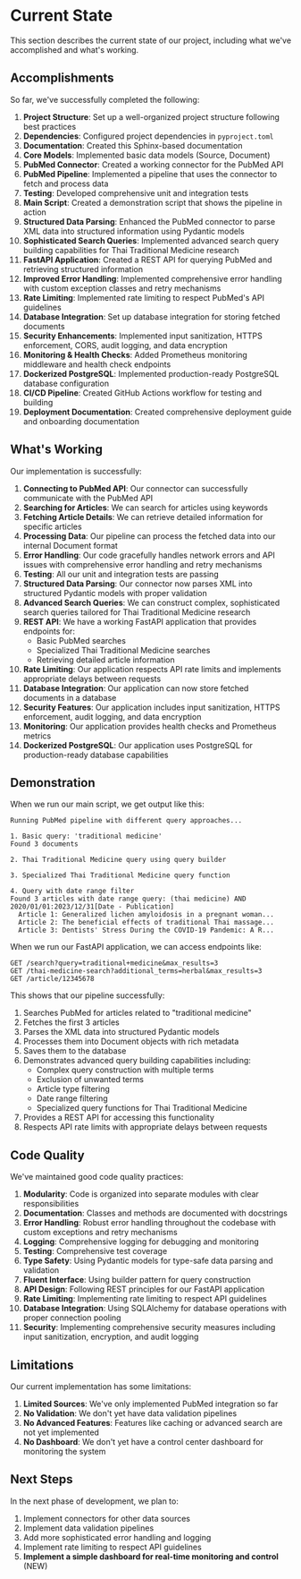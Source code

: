 # Current State

This section describes the current state of our project, including what we've accomplished and what's working.

## Accomplishments

So far, we've successfully completed the following:

1. **Project Structure**: Set up a well-organized project structure following best practices
2. **Dependencies**: Configured project dependencies in `pyproject.toml`
3. **Documentation**: Created this Sphinx-based documentation
4. **Core Models**: Implemented basic data models (Source, Document)
5. **PubMed Connector**: Created a working connector for the PubMed API
6. **PubMed Pipeline**: Implemented a pipeline that uses the connector to fetch and process data
7. **Testing**: Developed comprehensive unit and integration tests
8. **Main Script**: Created a demonstration script that shows the pipeline in action
9. **Structured Data Parsing**: Enhanced the PubMed connector to parse XML data into structured information using Pydantic models
10. **Sophisticated Search Queries**: Implemented advanced search query building capabilities for Thai Traditional Medicine research
11. **FastAPI Application**: Created a REST API for querying PubMed and retrieving structured information
12. **Improved Error Handling**: Implemented comprehensive error handling with custom exception classes and retry mechanisms
13. **Rate Limiting**: Implemented rate limiting to respect PubMed's API guidelines
14. **Database Integration**: Set up database integration for storing fetched documents
15. **Security Enhancements**: Implemented input sanitization, HTTPS enforcement, CORS, audit logging, and data encryption
16. **Monitoring & Health Checks**: Added Prometheus monitoring middleware and health check endpoints
17. **Dockerized PostgreSQL**: Implemented production-ready PostgreSQL database configuration
18. **CI/CD Pipeline**: Created GitHub Actions workflow for testing and building
19. **Deployment Documentation**: Created comprehensive deployment guide and onboarding documentation

## What's Working

Our implementation is successfully:

1. **Connecting to PubMed API**: Our connector can successfully communicate with the PubMed API
2. **Searching for Articles**: We can search for articles using keywords
3. **Fetching Article Details**: We can retrieve detailed information for specific articles
4. **Processing Data**: Our pipeline can process the fetched data into our internal Document format
5. **Error Handling**: Our code gracefully handles network errors and API issues with comprehensive error handling and retry mechanisms
6. **Testing**: All our unit and integration tests are passing
7. **Structured Data Parsing**: Our connector now parses XML into structured Pydantic models with proper validation
8. **Advanced Search Queries**: We can construct complex, sophisticated search queries tailored for Thai Traditional Medicine research
9. **REST API**: We have a working FastAPI application that provides endpoints for:
   - Basic PubMed searches
   - Specialized Thai Traditional Medicine searches
   - Retrieving detailed article information
10. **Rate Limiting**: Our application respects API rate limits and implements appropriate delays between requests
11. **Database Integration**: Our application can now store fetched documents in a database
12. **Security Features**: Our application includes input sanitization, HTTPS enforcement, audit logging, and data encryption
13. **Monitoring**: Our application provides health checks and Prometheus metrics
14. **Dockerized PostgreSQL**: Our application uses PostgreSQL for production-ready database capabilities

## Demonstration

When we run our main script, we get output like this:

```
Running PubMed pipeline with different query approaches...

1. Basic query: 'traditional medicine'
Found 3 documents

2. Thai Traditional Medicine query using query builder

3. Specialized Thai Traditional Medicine query function

4. Query with date range filter
Found 3 articles with date range query: (thai medicine) AND 2020/01/01:2023/12/31[Date - Publication]
  Article 1: Generalized lichen amyloidosis in a pregnant woman...
  Article 2: The beneficial effects of traditional Thai massage...
  Article 3: Dentists' Stress During the COVID-19 Pandemic: A R...
```

When we run our FastAPI application, we can access endpoints like:

```
GET /search?query=traditional+medicine&max_results=3
GET /thai-medicine-search?additional_terms=herbal&max_results=3
GET /article/12345678
```

This shows that our pipeline successfully:

1. Searches PubMed for articles related to "traditional medicine"
2. Fetches the first 3 articles
3. Parses the XML data into structured Pydantic models
4. Processes them into Document objects with rich metadata
5. Saves them to the database
6. Demonstrates advanced query building capabilities including:
   - Complex query construction with multiple terms
   - Exclusion of unwanted terms
   - Article type filtering
   - Date range filtering
   - Specialized query functions for Thai Traditional Medicine
7. Provides a REST API for accessing this functionality
8. Respects API rate limits with appropriate delays between requests

## Code Quality

We've maintained good code quality practices:

1. **Modularity**: Code is organized into separate modules with clear responsibilities
2. **Documentation**: Classes and methods are documented with docstrings
3. **Error Handling**: Robust error handling throughout the codebase with custom exceptions and retry mechanisms
4. **Logging**: Comprehensive logging for debugging and monitoring
5. **Testing**: Comprehensive test coverage
6. **Type Safety**: Using Pydantic models for type-safe data parsing and validation
7. **Fluent Interface**: Using builder pattern for query construction
8. **API Design**: Following REST principles for our FastAPI application
9. **Rate Limiting**: Implementing rate limiting to respect API guidelines
10. **Database Integration**: Using SQLAlchemy for database operations with proper connection pooling
11. **Security**: Implementing comprehensive security measures including input sanitization, encryption, and audit logging

## Limitations

Our current implementation has some limitations:

1. **Limited Sources**: We've only implemented PubMed integration so far
2. **No Validation**: We don't yet have data validation pipelines
3. **No Advanced Features**: Features like caching or advanced search are not yet implemented
4. **No Dashboard**: We don't yet have a control center dashboard for monitoring the system

## Next Steps

In the next phase of development, we plan to:

1. Implement connectors for other data sources
2. Implement data validation pipelines
3. Add more sophisticated error handling and logging
4. Implement rate limiting to respect API guidelines
5. **Implement a simple dashboard for real-time monitoring and control** (NEW)